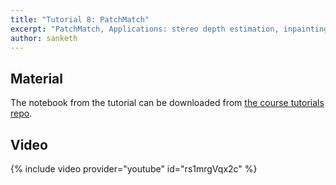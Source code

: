 ```yaml
---
title: "Tutorial 8: PatchMatch"
excerpt: "PatchMatch, Applications: stereo depth estimation, inpainting"
author: sanketh
---
```


## Material

The notebook from the tutorial can be downloaded from
[the course tutorials repo](https://github.com/vistalab-technion/cs236860-tutorials).


## Video

{% include video provider="youtube" id="rs1mrgVqx2c" %}
